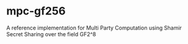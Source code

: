 # mpc-gf256
A reference implementation for Multi Party Computation using Shamir Secret Sharing over the field GF2^8
